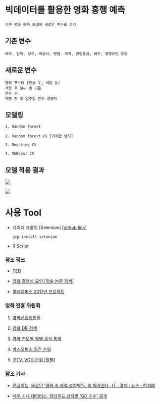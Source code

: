 # 빅데이터를 활용한 영화 흥행 예측

```
기존 영화 예측 모델에 새로운 변수를 추가
```

## 기존 변수

```
배우, 감독, 장르, 배급사, 평점, 국적, 관람등급, 배우, 흥행요인 등등 

```

## 새로운 변수

```
영화 포스터 [인물 수, 색감 등]
개봉 후 날씨 및 기온
연휴 수
개봉 전 후 일주일 간의 경쟁작
```

## 모델링

```
1. Random forest

2. Random forest CV [과적합 방지]

3. Boosting CV

4. XGBoost CV
```

## 모델 적용 결과

![](http://cfile7.uf.tistory.com/image/99C93C495C6EBB010D9AA8)

![](http://cfile5.uf.tistory.com/image/992ABA3E5C6EBB1D16935E)

# 사용 Tool

-   데이터 크롤링 \[Selenium\] \[[github link](https://github.com/SeleniumHQ/selenium)\]
    
    ```
    pip install selenium
    ```
    
-   R Script

### 참조 링크

-   [TED](https://www.ted.com/talks/stacy_smith_the_data_behind_hollywood_s_sexism/transcript?language=ko)
    
-   [영화 흥행성 요인 \[학술 논문 검색\]](http://www.riss.kr/search/Search.do?queryText=znSubject,%ED%9D%A5%ED%96%89%EC%98%81%ED%99%94&searchGubun=true&colName=bib_t&detailSearch=true#redirect)
    
-   [멀티캠퍼스 2017년 프로젝트](https://m.blog.naver.com/PostView.nhn?blogId=mcgyber1&logNo=221093798669&rvid=9002B7F9B72BD1879F6357AA820458275CD7&proxyReferer=https%3A%2F%2Fm.search.naver.com%2Fsearch.naver%3Fquery%3D%25EA%25B2%25BD%25EA%25B8%25B0%2B%25EB%25B9%2585%25EB%258D%25B0%25EC%259D%25B4%25ED%2584%25B0%2B%25EC%258B%259C%25EC%2583%2581%26sm%3Dmtb_hty.top%26where%3Dm_video%26oquery%3D%25EA%25B2%25BD%25EA%25B8%25B0%2B%25EB%25B9%2585%25EB%258D%25B0%25EC%259D%25B4%25ED%2584%25B0%26tqi%3DT0khgspVuplssucdGECssssstdd-432281)
    

### 영화 진흥 위원회

1.  [영화진흥위원회](http://www.kofic.or.kr/kofic/business/main/main.do)
    
2.  [영화 DB 검색](http://www.kofic.or.kr/kofic/business/infm/introData.do)
    
3.  [영화 연도별 월별 공식 통계](http://www.kobis.or.kr/kobis/business/stat/offc/searchOfficHitTotList.do?searchMode=year)
    
4.  [박스오피스 월간 순위](http://www.kobis.or.kr/kobis/business/stat/boxs/onlinefindMonthlyBoxOfficeList.do?loadEnd=0&searchType=search&sSearchYearFrom=2018&sSearchMonthFrom=4&sMultiMovieYn=)
    
5.  [IPTV, VOD 순위 \[월별\]](http://www.kofic.or.kr/kofic/business/board/selectBoardList.do?boardNumber=2)
    

### 참조 기사

-   [인공지능, 몰랐던 ‘영화 속 배역 성차별’도 콕 찍어낸다 : IT : 경제 : 뉴스 : 한겨레](http://www.hani.co.kr/arti/economy/it/787272.html)
    
-   [배우 지나 데이비스, 할리우드 성차별 'GD 지수' 공개](http://www.koreaherald.com/view.php?ud=20160925000039&kr=1)
